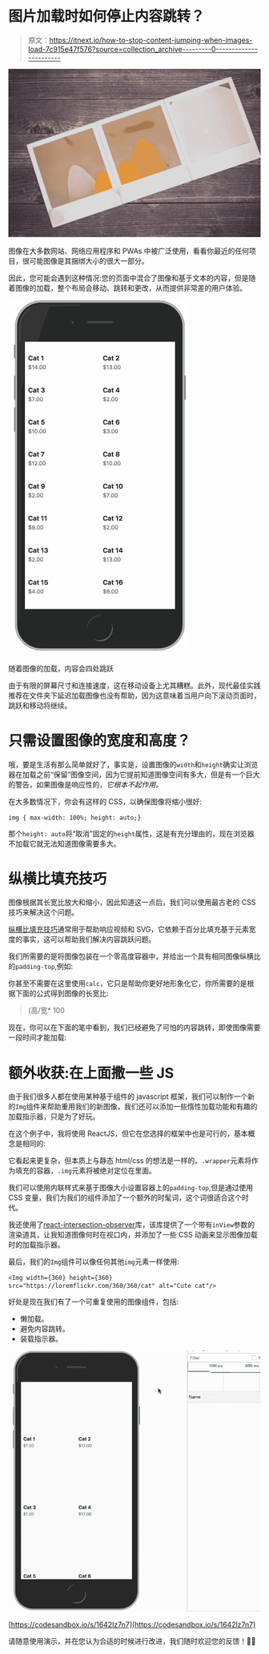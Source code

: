 # 图片加载时如何停止内容跳转？

> 原文：<https://itnext.io/how-to-stop-content-jumping-when-images-load-7c915e47f576?source=collection_archive---------0----------------------->

![](img/e77f1ed21ee0132f778d01c70214a032.png)

图像在大多数网站、网络应用程序和 PWAs 中被广泛使用，看看你最近的任何项目，很可能图像是其捆绑大小的很大一部分。

因此，您可能会遇到这种情况:您的页面中混合了图像和基于文本的内容，但是随着图像的加载，整个布局会移动、跳转和更改，从而提供非常差的用户体验。

![](img/bbc62b0a82bf18de962334899ccd0a81.png)

随着图像的加载，内容会四处跳跃

由于有限的屏幕尺寸和连接速度，这在移动设备上尤其糟糕。此外，现代最佳实践推荐在文件夹下延迟加载图像也没有帮助，因为这意味着当用户向下滚动页面时，跳跃和移动将继续。

# 只需设置图像的宽度和高度？

哦，要是生活有那么简单就好了，事实是，设置图像的`width`和`height`确实让浏览器在加载之前“保留”图像空间，因为它提前知道图像空间有多大，但是有一个巨大的警告，如果图像是响应性的，*它根本不起作用。*

在大多数情况下，你会有这样的 CSS，以确保图像将缩小很好:

```
img { max-width: 100%; height: auto;}
```

那个`height: auto`将“取消”固定的`height`属性，这是有充分理由的，现在浏览器不加载它就无法知道图像需要多大。

# 纵横比填充技巧

图像根据其长宽比放大和缩小，因此知道这一点后，我们可以使用最古老的 CSS 技巧来解决这个问题。

[纵横比填充技巧](https://css-tricks.com/aspect-ratio-boxes/)通常用于帮助响应视频和 SVG，它依赖于百分比填充基于元素宽度的事实，这可以帮助我们解决内容跳跃问题。

我们所需要的是将图像包装在一个零高度容器中，并给出一个具有相同图像纵横比的`padding-top`,例如:

你甚至不需要在这里使用`calc`，它只是帮助你更好地形象化它，你所需要的是根据下面的公式得到图像的长宽比:

> (高/宽* 100

现在，你可以在下面的笔中看到，我们已经避免了可怕的内容跳转，即使图像需要一段时间才能加载:

# 额外收获:在上面撒一些 JS

由于我们很多人都在使用某种基于组件的 javascript 框架，我们可以制作一个新的`Img`组件来帮助重用我们的新图像，我们还可以添加一些惰性加载功能和有趣的加载指示器，只是为了好玩。

在这个例子中，我将使用 ReactJS，但它在您选择的框架中也是可行的，基本概念是相同的:

它看起来更复杂，但本质上与静态 html/css 的想法是一样的。`.wrapper`元素将作为填充的容器，`.img`元素将被绝对定位在里面。

我们可以使用内联样式来基于图像大小设置容器上的`padding-top`,但是通过使用 CSS 变量，我们为我们的组件添加了一个额外的时髦词，这个词很适合这个时代。

我还使用了[react-intersection-observer](https://github.com/thebuilder/react-intersection-observer)库，该库提供了一个带有`inView`参数的渲染道具，让我知道图像何时在视口内，并添加了一些 CSS 动画来显示图像加载时的加载指示器。

最后，我们的`Img`组件可以像任何其他`img`元素一样使用:

```
<Img width={360} height={360} src="https://loremflickr.com/360/360/cat" alt="Cute cat"/>
```

好处是现在我们有了一个可重复使用的图像组件，包括:

*   懒加载。
*   避免内容跳转。
*   装载指示器。

![](img/3f80d1963f0652f16a73db480c5b4b4e.png)

[https://codesandbox.io/s/1642lz7n7](https://codesandbox.io/s/1642lz7n7)

请随意使用演示，并在您认为合适的时候进行改进，我们随时欢迎您的反馈！👋🏽